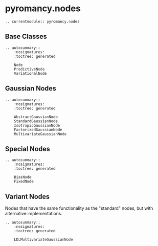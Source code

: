 # pyromancy.nodes

```{eval-rst}
.. currentmodule:: pyromancy.nodes
```

## Base Classes
```{eval-rst}
.. autosummary::
    :nosignatures:
    :toctree: generated

    Node
    PredictiveNode
    VariationalNode
```

## Gaussian Nodes
```{eval-rst}
.. autosummary::
    :nosignatures:
    :toctree: generated

    AbstractGaussianNode
    StandardGaussianNode
    IsotropicGaussianNode
    FactorizedGaussianNode
    MultivariateGaussianNode
```

## Special Nodes
```{eval-rst}
.. autosummary::
    :nosignatures:
    :toctree: generated

    BiasNode
    FixedNode
```

## Variant Nodes

Nodes that have the same functionality as the "standard" nodes, but with alternative
implementations.

```{eval-rst}
.. autosummary::
    :nosignatures:
    :toctree: generated

    LDLMultivariateGaussianNode
```